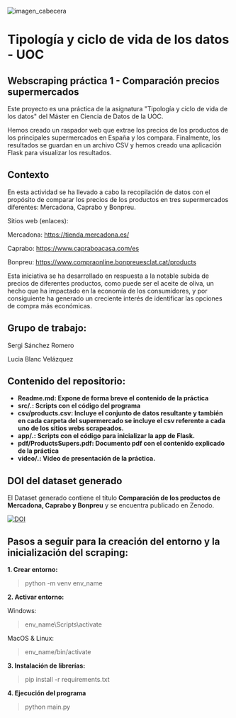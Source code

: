 ![imagen_cabecera](https://github.com/ssanchezromer/supers/assets/148953141/41c8b979-8845-4bb0-9770-c1bb3a268a37)

# Tipología y ciclo de vida de los datos - UOC
## Webscraping práctica 1 - Comparación precios supermercados

Este proyecto es una práctica de la asignatura "Tipología y ciclo de vida de los datos" del Máster en Ciencia de Datos de la UOC.

Hemos creado un raspador web que extrae los precios de los productos de los principales supermercados en España y los compara. Finalmente, los resultados se guardan en un archivo CSV y hemos creado una aplicación Flask para visualizar los resultados.

## Contexto
En esta actividad se ha llevado a cabo la recopilación de datos con el propósito de comparar los precios de los productos en tres supermercados diferentes: Mercadona, Caprabo y Bonpreu.

Sitios web (enlaces):

Mercadona: <a href="https://tienda.mercadona.es/" target="_blank">https://tienda.mercadona.es/</a>

Caprabo: <a href="https://www.capraboacasa.com/es" target="_blank">https://www.capraboacasa.com/es</a>

Bonpreu: <a href="https://www.compraonline.bonpreuesclat.cat/products" target="_blank">https://www.compraonline.bonpreuesclat.cat/products</a>


Esta iniciativa se ha desarrollado en respuesta a la notable subida de precios de diferentes productos, como puede ser el aceite de oliva, un hecho que ha impactado en la economía de los consumidores, y por consiguiente ha generado un creciente interés de identificar las opciones de compra más económicas.

## Grupo de trabajo:

Sergi Sánchez Romero

Lucia Blanc Velázquez


## Contenido del repositorio:

- **Readme.md: Expone de forma breve el contenido de la práctica**
- **src/*.*: Scripts con el código del programa**
- **csv/products.csv: Incluye el conjunto de datos resultante y también en cada carpeta del supermercado se incluye el csv referente a cada uno de los sitios webs scrapeados.**
- **app/*.*: Scripts con el código para inicializar la app de Flask.**
- **pdf/ProductsSupers.pdf: Documento pdf con el contenido explicado de la práctica**
- **video/*.*: Video de presentación de la práctica.**



## DOI del dataset generado
El Dataset generado contiene el título **Comparación de los productos de Mercadona, Caprabo y Bonpreu** y se encuentra publicado en Zenodo.

[![DOI](https://zenodo.org/badge/DOI/10.5281/zenodo.10086087.svg)](https://doi.org/10.5281/zenodo.10086087)

## Pasos a seguir para la creación del entorno y la inicialización del scraping:

**1. Crear entorno:**

> python -m venv env_name

**2. Activar entorno:**

  Windows:

> env_name\Scripts\activate

  MacOS & Linux:

> env_name/bin/activate

**3. Instalación de librerías:**

> pip install -r requirements.txt

**4. Ejecución del programa**

> python main.py
